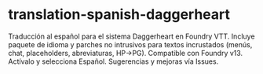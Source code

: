 # translation-spanish-daggerheart
Traducción al español para el sistema Daggerheart en Foundry VTT. Incluye paquete de idioma y parches no intrusivos para textos incrustados (menús, chat, placeholders, abreviaturas, HP→PG). Compatible con Foundry v13. Actívalo y selecciona Español. Sugerencias y mejoras vía Issues.
